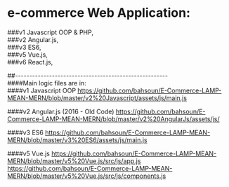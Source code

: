 # e-commerce Web Application:  
 ###v1 Javascript OOP & PHP,  
 ###v2 Angular.js,   
 ###v3 ES6,  
 ###v5 Vue.js,  
 ###v6 React.js,   
 
##------------------------------------------------------  
####Main logic files are in:  
####v1  Javascript OOP
https://github.com/bahsoun/E-Commerce-LAMP-MEAN-MERN/blob/master/v2%20Javascript/assets/js/main.js  
  
####v2  Angular.js (2016 - Old Code)
https://github.com/bahsoun/E-Commerce-LAMP-MEAN-MERN/blob/master/v2%20AngularJs/assets/js/  
  
####v3  ES6
https://github.com/bahsoun/E-Commerce-LAMP-MEAN-MERN/blob/master/v3%20ES6/assets/js/main.js  
  
####v5  Vue.js
https://github.com/bahsoun/E-Commerce-LAMP-MEAN-MERN/blob/master/v5%20Vue.js/src/js/app.js
https://github.com/bahsoun/E-Commerce-LAMP-MEAN-MERN/blob/master/v5%20Vue.js/src/js/components.js  
